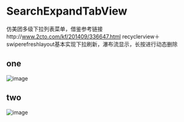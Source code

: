 # SearchExpandTabView
仿美团多级下拉列表菜单，借鉴参考链接http://www.2cto.com/kf/201409/336647.html
recyclerview＋swiperefreshlayout基本实现下拉刷新，瀑布流显示，长按进行动态删除
## one
![image](https://github.com/intBen/SearchExpandTabView/blob/master/app/src/main/res/mipmap-xhdpi/device-2016-05-1-180238.png)
## two
![image](https://github.com/intBen/SearchExpandTabView/blob/master/app/src/main/res/mipmap-xhdpi/device-2016-05-1-180343.png)
